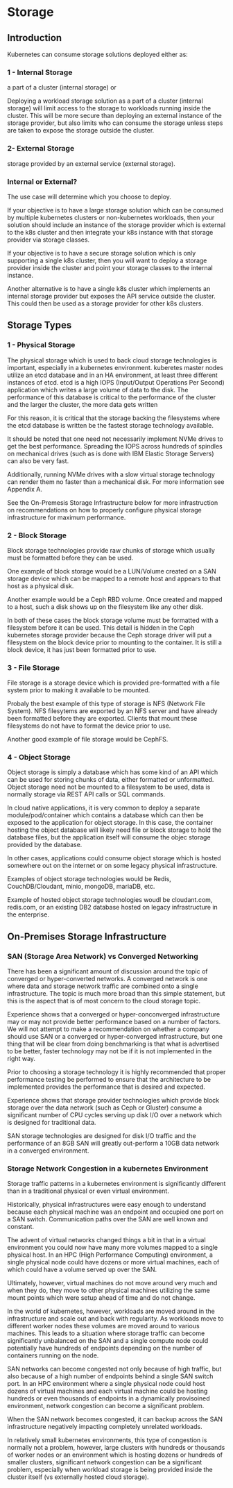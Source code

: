 # Storage

## Introduction

Kubernetes can consume storage solutions deployed either as:

### 1 - Internal Storage

a part of a cluster (internal storage) or 

Deploying a workload storage solution as a part of a cluster (internal storage) will limit access to the storage to workloads running inside the cluster. This will be more secure than deploying an external instance of the storage provider, but also limits who can consume the storage unless steps are taken to expose the storage outside the cluster.

### 2- External Storage

storage provided by an external service (external storage).

### Internal or External?

The use case will determine which you choose to deploy.

If your objective is to have a large storage solution which can be consumed by multiple kubernetes clusters or non-kubernetes workloads, then your solution should include an instance of the storage provider which is external to the k8s cluster and then integrate your k8s instance with that storage provider via storage classes.

If your objective is to have a secure storage solution which is only supporting a single k8s cluster, then you will want to deploy a storage provider inside the cluster and point your storage classes to the internal instance.

Another alternative is to have a single k8s cluster which implements an internal storage provider but exposes the API service outside the cluster. This could then be used as a storage provider for other k8s clusters.

## Storage Types

### 1 - Physical Storage

The physical storage which is used to back cloud storage technologies is important, especially in a kubernetes environment. kuberetes master nodes utilize an etcd database and in an HA environment, at least three different instances of etcd. etcd is a high IOPS (Input/Output Operations Per Second) application which writes a large volume of data to the disk. The performance of this database is critical to the performance of the cluster and the larger the cluster, the more data gets written

For this reason, it is critical that the storage backing the filesystems where the etcd database is written be the fastest storage technology available.

It should be noted that one need not necessarily implement NVMe drives to get the best performance. Spreading the IOPS across hundreds of spindles on mechanical drives (such as is done with IBM Elastic Storage Servers) can also be very fast.

Additionally, running NVMe drives with a slow virtual storage technology can render them no faster than a mechanical disk. For more information see Appendix A.

See the On-Premesis Storage Infrastructure below for more infrastruction on recommendations on how to properly configure physical storage infrastructure for maximum performance.

### 2 - Block Storage

Block storage technologies provide raw chunks of storage which usually must be formatted before they can be used.

One example of block storage would be a LUN/Volume created on a SAN storage device which can be mapped to a remote host and appears to that host as a physical disk.

Another example would be a Ceph RBD volume. Once created and mapped to a host, such a disk shows up on the filesystem like any other disk.

In both of these cases the block storage volume must be formatted with a filesystem before it can be used. This detail is hidden in the Ceph kubernetes storage provider because the Ceph storage driver will put a filesystem on the block device prior to mounting to the container. It is still a block device, it has just been formatted prior to use.

### 3 - File Storage

File storage is a storage device which is provided pre-formatted with a file system prior to making it available to be mounted.

Probaly the best example of this type of storage is NFS (Network File System). NFS filesytems are exported by an NFS server and have already been formatted before they are exported. Clients that mount these filesystems do not have to format the device prior to use.

Another good example of file storage would be CephFS.

### 4 - Object Storage

Object storage is simply a database which has some kind of an API which can be used for storing chunks of data, either formatted or unformatted. Object storage need not be mounted to a filesystem to be used, data is normally storage via REST API calls or SQL commands.

In cloud native applications, it is very common to deploy a separate module/pod/container which contains a database which can then be exposed to the application for object storage. In this case, the container hosting the object database will likely need file or block storage to hold the database files, but the application itself will consume the objec storage provided by the database.

In other cases, applications could consume object storage which is hosted somewhere out on the internet or on some legacy physical infrastructure.

Examples of object storage technologies would be Redis, CouchDB/Cloudant, minio, mongoDB, mariaDB, etc.

Example of hosted object storage technologies woudl be cloudant.com, redis.com, or an existing DB2 database hosted on legacy infrastructure in the enterprise.

## On-Premises Storage Infrastructure

### SAN (Storage Area Network) vs Converged Networking

There has been a significant amount of discussion around the topic of converged or hyper-converted networks. A converged network is one where data and storage network traffic are combined onto a single infrastructure. The topic is much more broad than this simple statement, but this is the aspect that is of most concern to the cloud storage topic.

Experience shows that a converged or hyper-conconverged infrastructure may or may not provide better performance based on a number of factors. We will not attempt to make a recommendation on whether a company should use SAN or a converged or hyper-converged infrastructure, but one thing that will be clear from doing benchmarking is that what is advertised to be better, faster technology may not be if it is not implemented in the right way.

Prior to choosing a storage technology it is highly recommended that proper performance testing be performed to ensure that the architecture to be implemented provides the performance that is desired and expected.

Experience shows that storage provider technologies which provide block storage over the data network (such as Ceph or Gluster) consume a significant number of CPU cycles serving up disk I/O over a network which is designed for traditional data.

SAN storage technologies are designed for disk I/O traffic and the performance of an 8GB SAN will greatly out-perform a 10GB data network in a converged environment.

### Storage Network Congestion in a kubernetes Environment

Storage traffic patterns in a kubernetes environment is significantly different than in a traditional physical or even virtual environment.

Historically, physical infrastructures were easy enough to understand because each physical machine was an endpoint and occupied one port on a SAN switch. Communication paths over the SAN are well known and constant.

The advent of virtual networks changed things a bit in that in a virtual environment you could now have many more volumes mapped to a single physical host. In an HPC (High Performance Computing) environment, a single physical node could have dozens or more virtual machines, each of which could have a volume served up over the SAN.

Ultimately, however, virtual machines do not move around very much and when they do, they move to other physical machines utilizing the same mount points which were setup ahead of time and do not change.

In the world of kubernetes, however, workloads are moved around in the infrastructure and scale out and back with regularity. As workloads move to different worker nodes these volumes are moved around to various machines. This leads to a situation where storage traffic can become significantly unbalanced on the SAN and a single compute node could potentially have hundreds of endpoints depending on the number of containers running on the node.

SAN networks can become congested not only because of high traffic, but also because of a high number of endpoints behind a single SAN switch port. In an HPC environment where a single physical node could host dozens of virtual machines and each virtual machine could be hosting hundreds or even thousands of endpoints in a dynamically provisoined environment, network congestion can become a significant problem.

When the SAN network becomes congested, it can backup across the SAN infrastructure negatively impacting completely unrelated workloads.

In relatively small kubernetes environments, this type of congestion is normally not a problem, however, large clusters with hundreds or thousands of worker nodes or an environment which is hosting dozens or hundreds of smaller clusters, significant network congestion can be a significant problem, especially when workload storage is being provided inside the cluster itself (vs externally hosted cloud storage).
